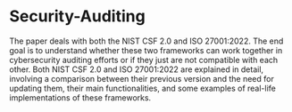 # Security-Auditing

The paper deals with both the NIST CSF 2.0 and ISO 27001:2022. The end goal is to understand whether these two
frameworks can work together in cybersecurity auditing efforts or if they just are not compatible with each other.
Both NIST CSF 2.0 and ISO 27001:2022 are explained in detail, involving a comparison between their previous 
version and the need for updating them, their main functionalities, and some examples of real-life implementations
of these frameworks.
